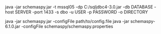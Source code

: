 java -jar schemaspy.jar -t mssql05 -dp C:/sqljdbc4-3.0.jar -db DATABASE -host SERVER -port 1433 -s dbo -u USER -p PASSWORD -o DIRECTORY

java -jar schemaspy.jar -configFile path/to/config.file
java -jar schemaspy-6.1.0.jar -configFile schemaspy/schemaspy.properties

